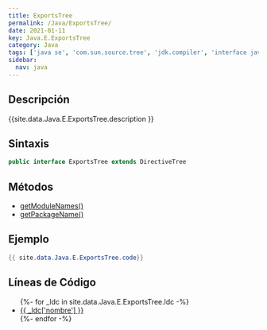 ```yaml
---
title: ExportsTree
permalink: /Java/ExportsTree/
date: 2021-01-11
key: Java.E.ExportsTree
category: Java
tags: ['java se', 'com.sun.source.tree', 'jdk.compiler', 'interface java', 'Java 9']
sidebar: 
  nav: java
---
```


## Descripción
{{site.data.Java.E.ExportsTree.description }}

## Sintaxis
~~~java
public interface ExportsTree extends DirectiveTree
~~~

## Métodos
* [getModuleNames()](/Java/ExportsTree/getModuleNames)
* [getPackageName()](/Java/ExportsTree/getPackageName)

## Ejemplo
~~~java
{{ site.data.Java.E.ExportsTree.code}}
~~~

## Líneas de Código
<ul>
{%- for _ldc in site.data.Java.E.ExportsTree.ldc -%}
   <li>
       <a href="{{_ldc['url'] }}">{{ _ldc['nombre'] }}</a>
   </li>
{%- endfor -%}
</ul>

